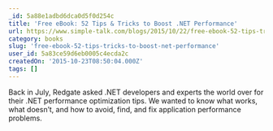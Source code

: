 ```yaml
---
_id: 5a88e1adbd6dca0d5f0d254c
title: 'Free eBook: 52 Tips & Tricks to Boost .NET Performance'
url: https://www.simple-talk.com/blogs/2015/10/22/free-ebook-52-tips-tricks-to-boost-net-performance/
category: books
slug: 'free-ebook-52-tips-tricks-to-boost-net-performance'
user_id: 5a83ce59d6eb0005c4ecda2c
createdOn: '2015-10-23T08:50:04.000Z'
tags: []
---
```


Back in July, Redgate asked .NET developers and experts the world over for their .NET performance optimization tips. We wanted to know what works, what doesn’t, and how to avoid, find, and fix application performance problems.
